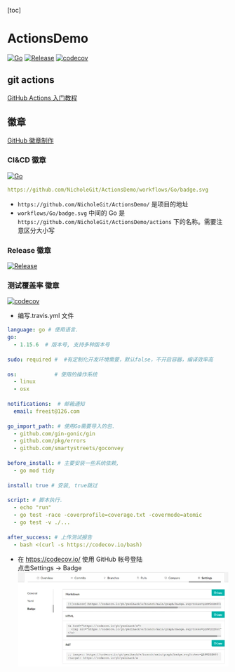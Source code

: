 [toc]
# ActionsDemo
[![Go](https://github.com/NicholeGit/ActionsDemo/workflows/Go/badge.svg?branch=main)](https://github.com/NicholeGit/ActionsDemo/actions)
[![Release](https://img.shields.io/github/v/release/NicholeGit/ActionsDemo.svg?style=flat-square)](https://github.com/NicholeGit/ActionsDemo)
[![codecov](https://codecov.io/gh/NicholeGit/ActionsDemo/branch/main/graph/badge.svg?token=UO0KNTXGFE)](https://codecov.io/gh/NicholeGit/ActionsDemo)
## git actions
[GitHub Actions 入门教程](http://www.ruanyifeng.com/blog/2019/09/getting-started-with-github-actions.html)

## 徽章
[GitHub 徽章制作](https://segmentfault.com/a/1190000039065313)
### CI&CD 徽章

[![Go](https://github.com/NicholeGit/ActionsDemo/workflows/Go/badge.svg?branch=main)](https://github.com/NicholeGit/ActionsDemo/actions)
```yaml
https://github.com/NicholeGit/ActionsDemo/workflows/Go/badge.svg
```
- `https://github.com/NicholeGit/ActionsDemo/` 是项目的地址
- `workflows/Go/badge.svg`  中间的 Go 是 `https://github.com/NicholeGit/ActionsDemo/actions` 下的名称。需要注意区分大小写
### Release 徽章
[![Release](https://img.shields.io/github/v/release/NicholeGit/ActionsDemo.svg?style=flat-square)](https://github.com/NicholeGit/ActionsDemo)

### 测试覆盖率 徽章
[![codecov](https://codecov.io/gh/NicholeGit/ActionsDemo/branch/main/graph/badge.svg?token=UO0KNTXGFE)](https://codecov.io/gh/NicholeGit/ActionsDemo)
- 编写.travis.yml 文件
```yaml
language: go # 使用语言.
go: 
  - 1.15.6  # 版本号, 支持多种版本号

sudo: required #  #有定制化开发环境需要，默认false，不开启容器，编译效率高 

os:            # 使用的操作系统 
  - linux
  - osx

notifications:  # 邮箱通知
  email: freeit@126.com

go_import_path: # 使用Go需要导入的包. 
  - github.com/gin-gonic/gin
  - github.com/pkg/errors
  - github.com/smartystreets/goconvey

before_install: # 主要安装一些系统依赖,
  - go mod tidy

install: true # 安装, true跳过

script: # 脚本执行.
  - echo "run"
  - go test -race -coverprofile=coverage.txt -covermode=atomic
  - go test -v ./...

after_success: # 上传测试报告
  - bash <(curl -s https://codecov.io/bash)
```
- 在 https://codecov.io/ 使用 GitHub 帐号登陆  
点击Settings -> Badge
![img.png](image/img.png)

